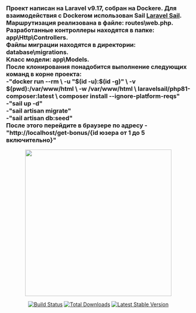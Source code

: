 <h3> Проект написан на Laravel v9.17, собран на Dockere.
Для взаимодействия с Dockeroм использован Sail <a href="https://laravel.com/docs/9.x/sail">Laravel Sail</a>.
<br/>
Маршрутизация реализована в файле: routes\web.php.
<br/>
Разработанные контроллеры находятся в папке: app\Http\Controllers.
<br/>
Файлы миграции находятся в директории: database\migrations.
<br/>
Класс модели: app\Models.
<br/>
После клонирования понадобится выполнение следующих команд в корне проекта: <br/> 
-"docker run --rm \
    -u "$(id -u):$(id -g)" \
    -v $(pwd):/var/www/html \
    -w /var/www/html \
    laravelsail/php81-composer:latest \
    composer install --ignore-platform-reqs"
<br/> 
-"sail up -d"
<br/>
-"sail artisan migrate"
<br/>
-"sail artisan db:seed"
<br/>
После этого перейдите в браузере по адресу 
-"http://localhost/get-bonus/{id юзера от 1 до 5 включительно}"
</h3>
<p align="center">
<a href="https://laravel.com" target="_blank">
<img src="https://raw.githubusercontent.com/laravel/art/master/logo-lockup/5%20SVG/2%20CMYK/1%20Full%20Color/laravel-logolockup-cmyk-red.svg" width="400"></a></p>

<p align="center">
<a href="https://travis-ci.org/laravel/framework"><img src="https://travis-ci.org/laravel/framework.svg" alt="Build Status"></a>
<a href="https://packagist.org/packages/laravel/framework"><img src="https://img.shields.io/packagist/dt/laravel/framework" alt="Total Downloads"></a>
<a href="https://packagist.org/packages/laravel/framework"><img src="https://img.shields.io/packagist/v/laravel/framework" alt="Latest Stable Version"></a>
